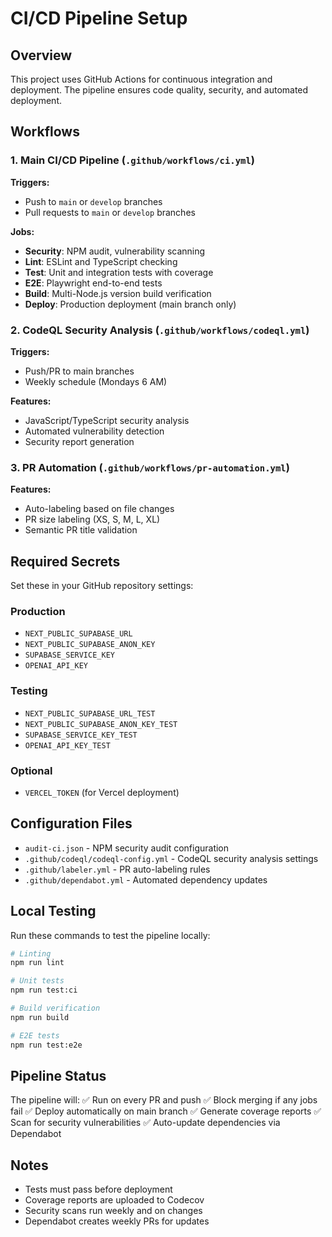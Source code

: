# CI/CD Pipeline Setup

## Overview

This project uses GitHub Actions for continuous integration and deployment. The pipeline ensures code quality, security, and automated deployment.

## Workflows

### 1. Main CI/CD Pipeline (`.github/workflows/ci.yml`)

**Triggers:**
- Push to `main` or `develop` branches  
- Pull requests to `main` or `develop` branches

**Jobs:**
- **Security**: NPM audit, vulnerability scanning
- **Lint**: ESLint and TypeScript checking
- **Test**: Unit and integration tests with coverage
- **E2E**: Playwright end-to-end tests
- **Build**: Multi-Node.js version build verification
- **Deploy**: Production deployment (main branch only)

### 2. CodeQL Security Analysis (`.github/workflows/codeql.yml`)

**Triggers:**
- Push/PR to main branches
- Weekly schedule (Mondays 6 AM)

**Features:**
- JavaScript/TypeScript security analysis
- Automated vulnerability detection
- Security report generation

### 3. PR Automation (`.github/workflows/pr-automation.yml`)

**Features:**
- Auto-labeling based on file changes
- PR size labeling (XS, S, M, L, XL)
- Semantic PR title validation

## Required Secrets

Set these in your GitHub repository settings:

### Production
- `NEXT_PUBLIC_SUPABASE_URL`
- `NEXT_PUBLIC_SUPABASE_ANON_KEY`
- `SUPABASE_SERVICE_KEY`
- `OPENAI_API_KEY`

### Testing
- `NEXT_PUBLIC_SUPABASE_URL_TEST`
- `NEXT_PUBLIC_SUPABASE_ANON_KEY_TEST`
- `SUPABASE_SERVICE_KEY_TEST`
- `OPENAI_API_KEY_TEST`

### Optional
- `VERCEL_TOKEN` (for Vercel deployment)

## Configuration Files

- `audit-ci.json` - NPM security audit configuration
- `.github/codeql/codeql-config.yml` - CodeQL security analysis settings
- `.github/labeler.yml` - PR auto-labeling rules
- `.github/dependabot.yml` - Automated dependency updates

## Local Testing

Run these commands to test the pipeline locally:

```bash
# Linting
npm run lint

# Unit tests
npm run test:ci

# Build verification
npm run build

# E2E tests  
npm run test:e2e
```

## Pipeline Status

The pipeline will:
✅ Run on every PR and push
✅ Block merging if any jobs fail
✅ Deploy automatically on main branch
✅ Generate coverage reports
✅ Scan for security vulnerabilities
✅ Auto-update dependencies via Dependabot

## Notes

- Tests must pass before deployment
- Coverage reports are uploaded to Codecov
- Security scans run weekly and on changes
- Dependabot creates weekly PRs for updates